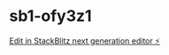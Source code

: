 # sb1-ofy3z1

[Edit in StackBlitz next generation editor ⚡️](https://stackblitz.com/~/github.com/chinthakasw000/sb1-ofy3z1)